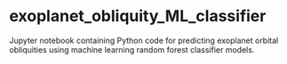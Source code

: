 # exoplanet_obliquity_ML_classifier
Jupyter notebook containing Python code for predicting exoplanet orbital obliquities using machine learning random forest classifier models.
